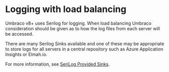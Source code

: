# Logging with load balancing

Umbraco v8+ uses Serilog for logging. When load balancing Umbraco consideration should be given as to how the log files from each server will be accessed.

There are many Serilog Sinks available and one of these may be appropriate to store logs for all servers in a central repository such as Azure Application Insights or Elmah.io.

For more information, see [SeriLog Provided Sinks](https://github.com/serilog/serilog/wiki/Provided-Sinks).
